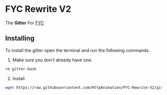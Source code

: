 # FYC Rewrite V2
The **Gitter** For [FYC](https://github.com/HttpAnimation/FYC-Rewrite-V2/)

## Installing
To install the gitter open the terminal and run the following commands.
1) Make sure you don't already have one.
  ```bash
  rm gitter.bash
  ```
2) Install
  ```bash
  wget https://raw.githubusercontent.com/HttpAnimation/FYC-Rewrite-V2/gitter/gitter.bash && bash gitter.bash
  ```
